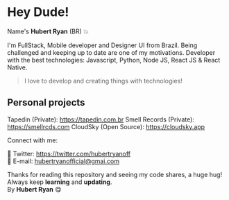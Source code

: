 # Hey Dude!

Name's **Hubert Ryan** (BR) 💥

I'm FullStack, Mobile developer and Designer UI from Brazil. Being challenged and keeping up to date are one of my motivations. Developer with the best technologies: Javascript, Python, Node JS, React JS & React Native.

> I love to develop and creating things with technologies!

## Personal projects

Tapedin (Private): https://tapedin.com.br
Smell Records (Private): https://smellrcds.com
CloudSky (Open Source): https://cloudsky.app

Connect with me:

💎 Twitter: https://twitter.com/hubertryanoff </br>
📧 E-mail: hubertryanofficial@gmai.com </br>

Thanks for reading this repository and seeing my code shares, a huge hug!
Always keep **learning** and **updating**.</br>
By **Hubert Ryan** 😋
